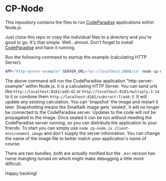 # CP-Node
This repository contains the files to run [CodeParadise](https://github.com/ErikOnBike/CodeParadise) applications within Node.js.

Just clone this repo or copy the individual files to a directory and you're good to go. It's that simple. Well...almost. Don't forget to install [CodeParadise](https://github.com/ErikOnBike/CodeParadise) and have it running.

Run the following command to startup the example (calculating HTTP Server):
```bash
APP="http-server-example" SERVER_URL="ws://localhost:8080/io" node cp-node.js client-environment.image
```

The above command will run the CodeParadise application "http-server-example" within Node.js. It is a calculating HTTP Server. You can send urls like `http://localhost:8181/add:42` or `http://localhost:8181/multiply:3.14` to it or combine them `http://localhost:8181/subtract:7/add:3`. It will update any existing calculation. You can 'snapshot' the image and restart it later. Snapshotting means the Smalltalk image gets 'sealed', it will no longer be connected to the CodeParadise server. Updates to the code will not be propagated to the image. Once sealed it can be run without needing the CodeParadise server running, so you can distribute the application to your friends. To start you can simply use `node cp-node.js client-environment.image` and don't supply the server information. You can change the name of the image file to better match your application's name of course.

There are two bundles, both are actually minified but the `.min` version has name mangling turned on which might make debugging a little more difficult.

Happy hacking!
